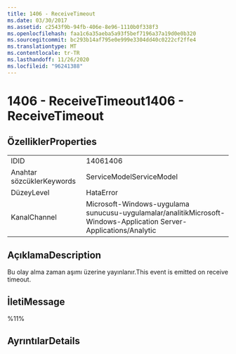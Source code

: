 ```yaml
---
title: 1406 - ReceiveTimeout
ms.date: 03/30/2017
ms.assetid: c2543f9b-94fb-406e-8e96-1110b0f338f3
ms.openlocfilehash: faa1c6a35aeba5a93f5bef7196a37a19d0e0b320
ms.sourcegitcommit: bc293b14af795e0e999e3304dd40c0222cf2ffe4
ms.translationtype: MT
ms.contentlocale: tr-TR
ms.lasthandoff: 11/26/2020
ms.locfileid: "96241388"
---
```

# <a name="1406---receivetimeout"></a><span data-ttu-id="7c2a3-102">1406 - ReceiveTimeout</span><span class="sxs-lookup"><span data-stu-id="7c2a3-102">1406 - ReceiveTimeout</span></span>

## <a name="properties"></a><span data-ttu-id="7c2a3-103">Özellikler</span><span class="sxs-lookup"><span data-stu-id="7c2a3-103">Properties</span></span>  
  
|||  
|-|-|  
|<span data-ttu-id="7c2a3-104">ID</span><span class="sxs-lookup"><span data-stu-id="7c2a3-104">ID</span></span>|<span data-ttu-id="7c2a3-105">1406</span><span class="sxs-lookup"><span data-stu-id="7c2a3-105">1406</span></span>|  
|<span data-ttu-id="7c2a3-106">Anahtar sözcükler</span><span class="sxs-lookup"><span data-stu-id="7c2a3-106">Keywords</span></span>|<span data-ttu-id="7c2a3-107">ServiceModel</span><span class="sxs-lookup"><span data-stu-id="7c2a3-107">ServiceModel</span></span>|  
|<span data-ttu-id="7c2a3-108">Düzey</span><span class="sxs-lookup"><span data-stu-id="7c2a3-108">Level</span></span>|<span data-ttu-id="7c2a3-109">Hata</span><span class="sxs-lookup"><span data-stu-id="7c2a3-109">Error</span></span>|  
|<span data-ttu-id="7c2a3-110">Kanal</span><span class="sxs-lookup"><span data-stu-id="7c2a3-110">Channel</span></span>|<span data-ttu-id="7c2a3-111">Microsoft-Windows-uygulama sunucusu-uygulamalar/analitik</span><span class="sxs-lookup"><span data-stu-id="7c2a3-111">Microsoft-Windows-Application Server-Applications/Analytic</span></span>|  
  
## <a name="description"></a><span data-ttu-id="7c2a3-112">Açıklama</span><span class="sxs-lookup"><span data-stu-id="7c2a3-112">Description</span></span>  

 <span data-ttu-id="7c2a3-113">Bu olay alma zaman aşımı üzerine yayınlanır.</span><span class="sxs-lookup"><span data-stu-id="7c2a3-113">This event is emitted on receive timeout.</span></span>  
  
## <a name="message"></a><span data-ttu-id="7c2a3-114">İleti</span><span class="sxs-lookup"><span data-stu-id="7c2a3-114">Message</span></span>  

 <span data-ttu-id="7c2a3-115">%1</span><span class="sxs-lookup"><span data-stu-id="7c2a3-115">1%</span></span>  
  
## <a name="details"></a><span data-ttu-id="7c2a3-116">Ayrıntılar</span><span class="sxs-lookup"><span data-stu-id="7c2a3-116">Details</span></span>
